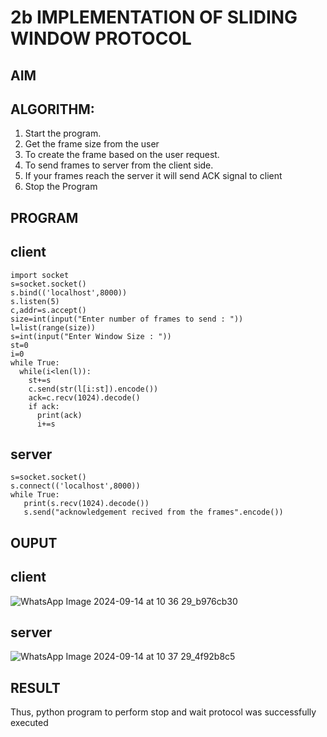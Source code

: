 # 2b IMPLEMENTATION OF SLIDING WINDOW PROTOCOL
## AIM
## ALGORITHM:
1. Start the program.
2. Get the frame size from the user
3. To create the frame based on the user request.
4. To send frames to server from the client side.
5. If your frames reach the server it will send ACK signal to client 
6. Stop the Program
## PROGRAM
## client
```
import socket
s=socket.socket()
s.bind(('localhost',8000))
s.listen(5)
c,addr=s.accept()
size=int(input("Enter number of frames to send : "))
l=list(range(size))
s=int(input("Enter Window Size : "))
st=0
i=0
while True:
  while(i<len(l)):
    st+=s
    c.send(str(l[i:st]).encode())
    ack=c.recv(1024).decode()
    if ack:
      print(ack)
      i+=s
```
## server
```import socket
s=socket.socket()
s.connect(('localhost',8000))
while True: 
   print(s.recv(1024).decode())
   s.send("acknowledgement recived from the frames".encode())
```

## OUPUT
## client
![WhatsApp Image 2024-09-14 at 10 36 29_b976cb30](https://github.com/user-attachments/assets/5f6dab48-7d30-4220-9afb-55fc063ed2ce)

## server
![WhatsApp Image 2024-09-14 at 10 37 29_4f92b8c5](https://github.com/user-attachments/assets/ff0f9d6f-e9f3-4ce5-9688-cd0bbd17149c)

## RESULT
Thus, python program to perform stop and wait protocol was successfully executed
